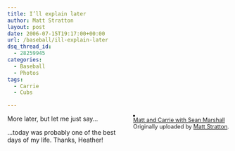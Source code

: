 ```yaml
---
title: I’ll explain later
author: Matt Stratton
layout: post
date: 2006-07-15T19:17:00+00:00
url: /baseball/ill-explain-later
dsq_thread_id:
  - 28259945
categories:
  - Baseball
  - Photos
tags:
  - Carrie
  - Cubs

---
```

<div style="float:right;margin-left:10px;margin-bottom:10px;">
  <a title="photo sharing" href="http://www.flickr.com/photos/mugsy/190368022/"><img style="border:solid 2px #000000;" src="http://static.flickr.com/62/190368022_ac1d418763_m.jpg" alt="" /></a><br /> <span style="font-size:.9em;margin-top:0;"> <a href="http://www.flickr.com/photos/mugsy/190368022/">Matt and Carrie with Sean Marshall</a><br /> Originally uploaded by <a href="http://www.flickr.com/people/mugsy/">Matt Stratton</a>. </span>
</div>

More later, but let me just say&#8230;

&#8230;today was probably one of the best days of my life. Thanks, Heather!